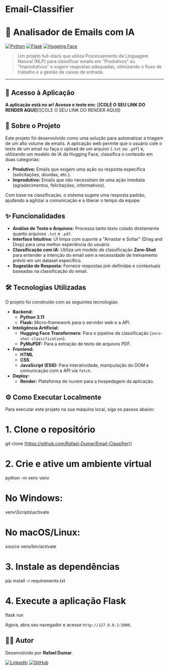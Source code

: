 # Email-Classifier
# 🤖 Analisador de Emails com IA

[![Python](https://img.shields.io/badge/Python-3.11%2B-blue?style=for-the-badge&logo=python)](https://www.python.org/)
[![Flask](https://img.shields.io/badge/Flask-2.3%2B-black?style=for-the-badge&logo=flask)](https://flask.palletsprojects.com/)
[![Hugging Face](https://img.shields.io/badge/%F0%9F%A4%97%20Hugging%20Face-Transformers-yellow?style=for-the-badge)](https://huggingface.co/docs/transformers/index)

> Um projeto full-stack que utiliza Processamento de Linguagem Natural (NLP) para classificar emails em "Produtivos" ou "Improdutivos" e sugerir respostas adequadas, otimizando o fluxo de trabalho e a gestão de caixas de entrada.

---

## 🚀 Acesso à Aplicação

**A aplicação está no ar! Acesse e teste em:** [**[COLE O SEU LINK DO RENDER AQUI]**]([COLE O SEU LINK DO RENDER AQUI])

## 🎯 Sobre o Projeto

Este projeto foi desenvolvido como uma solução para automatizar a triagem de um alto volume de emails. A aplicação web permite que o usuário cole o texto de um email ou faça o upload de um arquivo (`.txt` ou `.pdf`) e, utilizando um modelo de IA da Hugging Face, classifica o conteúdo em duas categorias:

* **Produtivo:** Emails que exigem uma ação ou resposta específica (solicitações, dúvidas, etc.).
* **Improdutivo:** Emails que não necessitam de uma ação imediata (agradecimentos, felicitações, informativos).

Com base na classificação, o sistema sugere uma resposta padrão, ajudando a agilizar a comunicação e a liberar o tempo da equipe.

## ✨ Funcionalidades

* **Análise de Texto e Arquivos:** Processa tanto texto colado diretamente quanto arquivos `.txt` e `.pdf`.
* **Interface Intuitiva:** UI limpa com suporte a "Arrastar e Soltar" (Drag and Drop) para uma melhor experiência do usuário.
* **Classificação com IA:** Utiliza um modelo de classificação **Zero-Shot** para entender a intenção do email sem a necessidade de treinamento prévio em um dataset específico.
* **Sugestão de Resposta:** Fornece respostas pré-definidas e contextuais baseadas na classificação do email.

## 🛠️ Tecnologias Utilizadas

O projeto foi construído com as seguintes tecnologias:

* **Backend:**
    * **Python 3.11**
    * **Flask:** Micro-framework para o servidor web e a API.
* **Inteligência Artificial:**
    * **Hugging Face Transformers:** Para o pipeline de classificação (`zero-shot-classification`).
    * **PyMuPDF:** Para a extração de texto de arquivos PDF.
* **Frontend:**
    * **HTML**
    * **CSS**.
    * **JavaScript (ES6):** Para interatividade, manipulação do DOM e comunicação com a API via `fetch`.
* **Deploy:**
    * **Render:** Plataforma de nuvem para a hospedagem da aplicação.

## ⚙️ Como Executar Localmente

Para executar este projeto na sua máquina local, siga os passos abaixo:

# 1. Clone o repositório
git clone [https://github.com/Rafael-Dumar/Email-Classifier)]

# 2. Crie e ative um ambiente virtual
python -m venv venv
# No Windows:
venv\Scripts\activate
# No macOS/Linux:
source venv/bin/activate

# 3. Instale as dependências
pip install -r requirements.txt

# 4. Execute a aplicação Flask
flask run

Agora, abra seu navegador e acesse `http://127.0.0.1:5000`.

## 👨‍💻 Autor

Desenvolvido por **Rafael Dumar**.

[![LinkedIn](https://img.shields.io/badge/LinkedIn-0077B5?style=for-the-badge&logo=linkedin&logoColor=white)](https://www.linkedin.com/in/rafaeldumar/)
[![GitHub](https://img.shields.io/badge/GitHub-181717?style=for-the-badge&logo=github&logoColor=white)](https://github.com/Rafael-Dumar)